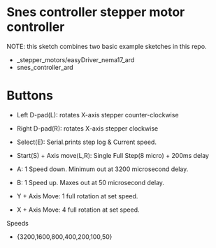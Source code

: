 
# Snes controller stepper motor controller 

NOTE: this sketch combines two basic example sketches in this repo.
 
- _stepper_motors/easyDriver_nema17_ard
- snes_controller_ard

# Buttons
- Left D-pad(L): rotates X-axis stepper counter-clockwise
- Right D-pad(R): rotates X-axis stepper clockwise

- Select(E): Serial.prints step log & Current speed.
- Start(S) + Axis move(L,R): Single Full Step(8 micro) + 200ms delay

- A: 1 Speed down. Minimum out at 3200 microsecond delay. 
- B: 1 Speed up. Maxes out at 50 microsecond delay. 

- Y + Axis Move: 1 full rotation at set speed.
- X + Axis Move: 4 full rotation at set speed.

Speeds 

- {3200,1600,800,400,200,100,50}
